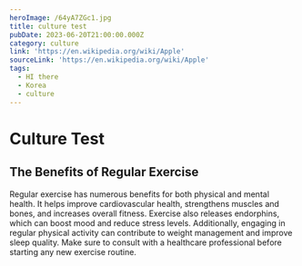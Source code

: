 ```yaml
---
heroImage: /64yA7ZGc1.jpg
title: culture test
pubDate: 2023-06-20T21:00:00.000Z
category: culture
link: 'https://en.wikipedia.org/wiki/Apple'
sourceLink: 'https://en.wikipedia.org/wiki/Apple'
tags:
  - HI there
  - Korea
  - culture
---
```


# Culture Test

## The Benefits of Regular Exercise

Regular exercise has numerous benefits for both physical and mental health. It helps improve cardiovascular health, strengthens muscles and bones, and increases overall fitness. Exercise also releases endorphins, which can boost mood and reduce stress levels. Additionally, engaging in regular physical activity can contribute to weight management and improve sleep quality. Make sure to consult with a healthcare professional before starting any new exercise routine.

